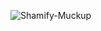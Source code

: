 
![Shamify-Muckup](https://github.com/user-attachments/assets/4c3b59a5-d453-417d-b321-2933fa758594)
